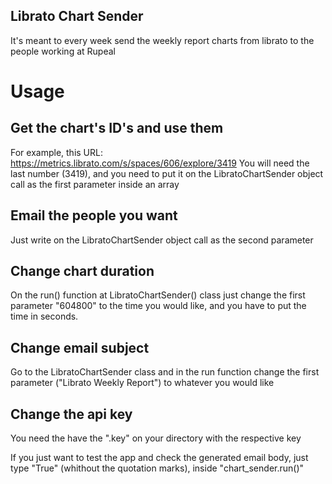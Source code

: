 ## Librato Chart Sender

It's meant to every week send the weekly report charts from librato to the people working at Rupeal

# Usage

## Get the chart's ID's and use them
For example, this URL:
https://metrics.librato.com/s/spaces/606/explore/3419
You will need the last number (3419), and you need to put it on the LibratoChartSender object call as the first parameter inside an array

## Email the people you want
Just write on the LibratoChartSender object call as the second parameter


## Change chart duration
On the run() function at LibratoChartSender() class just change the first parameter "604800" to the time you would like, and you have to put the time in seconds.

## Change email subject
Go to the LibratoChartSender class and in the run function change the first parameter ("Librato Weekly Report") to whatever you would like

## Change the api key
You need the have the "<file>.key" on your directory with the respective key 


If you just want to test the app and check the generated email body, just type "True" (whithout the quotation marks), inside "chart_sender.run()"


